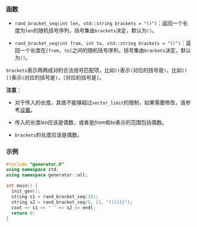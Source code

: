 ### 函数

- `rand_bracket_seq(int len, std::string brackets = "()")`：返回一个长度为`len`的随机括号序列，括号集由`brackets`决定，默认为`()`。

- `rand_bracket_seq(int from, int to, std::string brackets = "()")`：返回一个长度在`[from, to]`之间的随机括号序列，括号集由`brackets`决定，默认为`()`。

`brackets`表示两两成对的合法括号匹配项，比如`()`表示`(`对应的括号是`)`，比如`()[]`表示`(`对应的括号是`)`，`[`对应的括号是`]`。

**注意**：

- 对于传入的长度，其值不能够超过`vector_limit`的限制，如果需要修改，请参考[设置](/user/setting/setting.md)。

- 传入的长度$len$应该是偶数，或者是$from$和$to$表示的范围包括偶数。

- `brackets`的长度应该是偶数。

### 示例

```cpp
#include "generator.h"
using namespace std;
using namespace generator::all;

int main() {
  init_gen();
  string s1 = rand_bracket_seq(10);
  string s2 = rand_bracket_seq(5, 11, "()[]{}");
  cout << s1 << " " << s2 << endl;
  return 0;
}
```